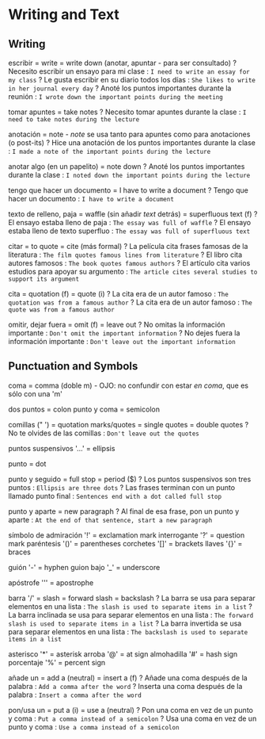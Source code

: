 # Writing and Text

## Writing

escribir
    = write
    = write down (anotar, apuntar - para ser consultado)
    ? Necesito escribir un ensayo para mi clase : `I need to write an essay for my class`
    ? Le gusta escribir en su diario todos los días : `She likes to write in her journal every day`
    ? Anoté los puntos importantes durante la reunión : `I wrote down the important points during the meeting`

tomar apuntes = take notes
    ? Necesito tomar apuntes durante la clase : `I need to take notes during the lecture`

anotación = note
    - _note_ se usa tanto para apuntes como para anotaciones (o post-its)
    ? Hice una anotación de los puntos importantes durante la clase : `I made a note of the important points during the lecture`

anotar algo (en un papelito) = note down
    ? Anoté los puntos importantes durante la clase : `I noted down the important points during the lecture`

tengo que hacer un documento = I have to write a document
    ? Tengo que hacer un documento : `I have to write a document`

texto de relleno, paja
    = waffle (sin añadir _text_ detrás)
    = superfluous text (f)
    ? El ensayo estaba lleno de paja : `The essay was full of waffle`
    ? El ensayo estaba lleno de texto superfluo : `The essay was full of superfluous text`

citar
    = to quote
    = cite (más formal)
    ? La película cita frases famosas de la literatura : `The film quotes famous lines from literature`
    ? El libro cita autores famosos : `The book quotes famous authors`
    ? El artículo cita varios estudios para apoyar su argumento : `The article cites several studies to support its argument`

cita
    = quotation (f)
    = quote (i)
    ? La cita era de un autor famoso : `The quotation was from a famous author`
    ? La cita era de un autor famoso : `The quote was from a famous author`

omitir, dejar fuera
    = omit (f)
    = leave out
    ? No omitas la información importante : `Don't omit the important information`
    ? No dejes fuera la información importante : `Don't leave out the important information`


## Punctuation and Symbols

coma = comma (doble m)
    - OJO: no confundir con estar _en coma_, que es sólo con una 'm'

dos puntos = colon
punto y coma = semicolon

comillas (" ')
    = quotation marks/quotes
    = single quotes
    = double quotes
    ? No te olvides de las comillas : `Don't leave out the quotes`

puntos suspensivos '...' = ellipsis

punto = dot

punto y seguido
    = full stop
    = period ($)
    ? Los puntos suspensivos son tres puntos : `Ellipsis are three dots`
    ? Las frases terminan con un punto llamado punto final : `Sentences end with a dot called full stop`

punto y aparte = new paragraph
    ? Al final de esa frase, pon un punto y aparte : `At the end of that sentence, start a new paragraph`

símbolo de admiración '!' = exclamation mark
interrogante '?' = question mark
paréntesis '()' = parentheses
corchetes '[]' = brackets
llaves '{}' = braces

guión '-' = hyphen
guion bajo '_' = underscore

apóstrofe '\'' = apostrophe

barra '/'
    = slash
    = forward slash
    = backslash
    ? La barra se usa para separar elementos en una lista : `The slash is used to separate items in a list`
    ? La barra inclinada se usa para separar elementos en una lista : `The forward slash is used to separate items in a list`
    ? La barra invertida se usa para separar elementos en una lista : `The backslash is used to separate items in a list`

asterisco '*' = asterisk
arroba '@' = at sign
almohadilla '#' = hash sign
porcentaje '%' = percent sign

añade un <symbol>
    = add a <symbol> (neutral)
    = insert a <symbol> (f)
    ? Añade una coma después de la palabra : `Add a comma after the word`
    ? Inserta una coma después de la palabra : `Insert a comma after the word`

pon/usa un <symbol>
    = put a <symbol> (i)
    = use a <symbol> (neutral)
    ? Pon una coma en vez de un punto y coma : `Put a comma instead of a semicolon`
    ? Usa una coma en vez de un punto y coma : `Use a comma instead of a semicolon`
